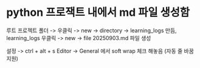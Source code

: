 # python 프로잭트 내에서 md 파일 생성함

루트 프로젝트 폴더 -> 우클릭 -> new -> directory -> learning_logs 만듬, learning_logs 우클릭  -> new -> file 20250903.md 파일 생성

설정 -> ctrl + alt + s
Editor -> General 에서 soft wrap 체크 해놓음 (자동 줄 바꿈 지원)
